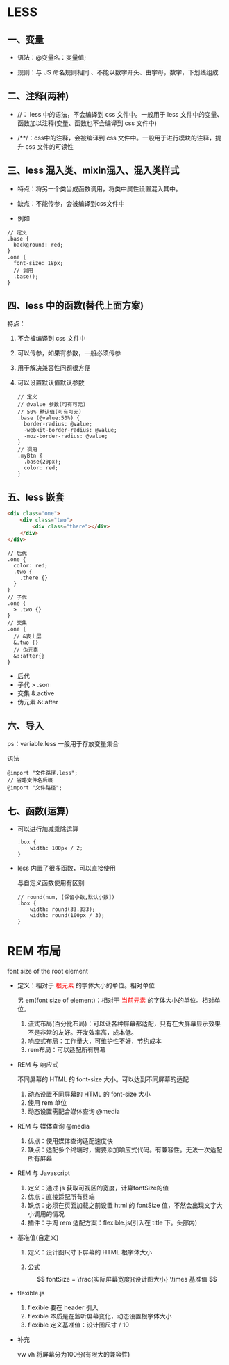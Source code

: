 # LESS

## 一、变量

+ 语法：@变量名：变量值;

+ 规则：与 JS 命名规则相同 、不能以数字开头、由字母，数字，下划线组成



## 二、注释(两种)

+ //：  less 中的语法，不会编译到 css 文件中。一般用于 less 文件中的变量、函数加以注释(变量、函数也不会编译到 css 文件中)

+ /**/：css中的注释，会被编译到 css 文件中。一般用于进行模块的注释，提升 css 文件的可读性



## 三、less 混入类、mixin混入、混入类样式

+ 特点：将另一个类当成函数调用，将类中属性设置混入其中。

+ 缺点：不能传参，会被编译到css文件中

+ 例如

```less
// 定义
.base {
  background: red;
}
.one {
  font-size: 18px;
  // 调用
  .base();
}
```



## 四、less 中的函数(替代上面方案)

特点：

1. 不会被编译到 css 文件中

2. 可以传参，如果有参数，一般必须传参

3. 用于解决兼容性问题很方便

4. 可以设置默认值默认参数

   ```less
   // 定义
   // @value 参数(可有可无)
   // 50% 默认值(可有可无)
   .base (@value:50%) {
     border-radius: @value;
     -webkit-border-radius: @value;
     -moz-border-radius: @value;
   }
   // 调用
   .myBtn {
     .base(20px);
     color: red;
   }
   ```

   

## 五、less 嵌套

```html
<div class="one">
    <div class="two">
        <div class="there"></div>
    </div>
</div>
```

```less
// 后代
.one {
  color: red;
  .two {
    .there {}
  }
}
// 子代
.one {
  > .two {}
}
// 交集
.one {
  // &表上层
  &.two {}
  // 伪元素
  &::after{}
}
```

+ 后代
+ 子代   > .son
+ 交集   &.active
+ 伪元素   &::after



## 六、导入

ps：variable.less 一般用于存放变量集合

语法

```less
@import "文件路径.less";
// 省略文件名后缀
@import "文件路径";
```



## 七、函数(运算)

+ 可以进行加减乘除运算

  ```less
  .box {
      width: 100px / 2;
  }
  ```

+ less 内置了很多函数，可以直接使用

  与自定义函数使用有区别

  ```less
  // round(num, [保留小数,默认小数])
  .box {
      width: round(33.333);
      width: round(100px / 3);
  }
  ```







# REM 布局

font size of the root element

+ 定义：相对于<font color=ff0000> 根元素 </font>的字体大小的单位。相对单位

  另 em(font size of element)：相对于<font color=ff0000> 当前元素 </font>的字体大小的单位。相对单位。

  1. 流式布局(百分比布局)：可以让各种屏幕都适配，只有在大屏幕显示效果不是非常的友好。开发效率高，成本低。
  2. 响应式布局：工作量大，可维护性不好，节约成本
  3. rem布局：可以适配所有屏幕

+ REM 与 响应式

  不同屏幕的 HTML 的 font-size 大小。可以达到不同屏幕的适配

  1. 动态设置不同屏幕的 HTML 的 font-size 大小
  2. 使用 rem 单位
  3. 动态设置需配合媒体查询 @media

+ REM 与 媒体查询 @media

  1. 优点：使用媒体查询适配速度快
  2. 缺点：适配多个终端时，需要添加响应式代码。有兼容性。无法一次适配所有屏幕

+ REM 与 Javascript

  1. 定义：通过 js 获取可视区的宽度，计算fontSize的值
  2. 优点：直接适配所有终端
  3. 缺点：必须在页面加载之前设置 html 的 fontSize 值，不然会出现文字大小调用的情况
  4. 插件：手淘 rem 适配方案：flexible.js(引入在 title 下。头部内)

+ 基准值(自定义)

  1. 定义：设计图尺寸下屏幕的 HTML 根字体大小

  2. 公式
     $$
     fontSize = \frac{实际屏幕宽度}{设计图大小} \times 基准值
     $$

+ flexible.js

  1. flexible 要在 header 引入
  2. flexible 本质是在监听屏幕变化，动态设置根字体大小
  3. flexible 定义基准值：设计图尺寸 / 10

+ 补充

  vw vh 将屏幕分为100份(有限大的兼容性)